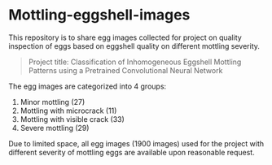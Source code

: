 # Mottling-eggshell-images
This repository is to share egg images collected for project on quality inspection of eggs based on eggshell quality on different mottling severity. 
> Project title: Classification of Inhomogeneous Eggshell Mottling Patterns using a Pretrained Convolutional Neural Network

The egg images are categorized into 4 groups:
1. Minor mottling (27)
2. Mottling with microcrack (11) 
3. Mottling with visible crack (33) 
4. Severe mottling (29)

Due to limited space, all egg images (1900 images) used for the project with different severity of mottling eggs are available upon reasonable request.
